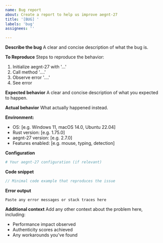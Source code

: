 ```yaml
---
name: Bug report
about: Create a report to help us improve aegnt-27
title: '[BUG] '
labels: 'bug'
assignees: ''

---
```


**Describe the bug**
A clear and concise description of what the bug is.

**To Reproduce**
Steps to reproduce the behavior:
1. Initialize aegnt-27 with '...'
2. Call method '....'
3. Observe error '....'
4. See error

**Expected behavior**
A clear and concise description of what you expected to happen.

**Actual behavior**
What actually happened instead.

**Environment:**
 - OS: [e.g. Windows 11, macOS 14.0, Ubuntu 22.04]
 - Rust version: [e.g. 1.75.0]
 - aegnt-27 version: [e.g. 2.7.0]
 - Features enabled: [e.g. mouse, typing, detection]

**Configuration**
```toml
# Your aegnt-27 configuration (if relevant)
```

**Code snippet**
```rust
// Minimal code example that reproduces the issue
```

**Error output**
```
Paste any error messages or stack traces here
```

**Additional context**
Add any other context about the problem here, including:
- Performance impact observed
- Authenticity scores achieved
- Any workarounds you've found